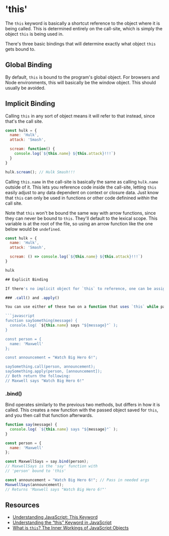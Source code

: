 # 'this'

The `this` keyword is basically a shortcut reference to the object where it is being called. This is determined entirely on the call-site, which is simply the object `this` is being used in.

There's three basic bindings that will determine exactly what object `this` gets bound to.

## Global Binding

By default, `this` is bound to the program's global object. For browsers and Node environments, this will basically be the window object. This should usually be avoided.

## Implicit Binding

Calling `this` in any sort of object means it will refer to that instead, since that's the call site.

```javascript
const hulk = {
  name: 'Hulk',
  attack: 'Smash',

  scream: function() {
    console.log(`${this.name} ${this.attack}!!!`)
  }
}

hulk.scream(); // Hulk Smash!!!
```

Calling `this.name` in the call-site is basically the same as calling `hulk.name` outside of it. This lets you reference code inside the call-site, letting `this` easily adjust to any data dependent on context or closure data. Just know that `this` can only be used in functions or other code definined _within_ the call site.

Note that `this` won't be bound the same way with arrow functions, since they can never be bound to `this`. They'll default to the lexical scope. This variable is at the root of the file, so using an arrow function like the one below would be `undefined`.

```javascript
const hulk = {
  name: 'Hulk',
  attack: 'Smash',

  scream: () => console.log(`${this.name} ${this.attack}!!!`)
}

hulk

## Explicit Binding

If there's no implicit object for `this` to reference, one can be assigned with a few potential function calls.

### .call() and .apply()

You can use either of these two on a function that uses `this` while passing in the object it'll use as the call-site. You can also pass in other arguments the function may need afterwards as a variable spread (`.call`) or in an array (`.apply`).

```javascript
function saySomething(message) {
  console.log( `${this.name} says "${message}"` );
}

const person = {
  name: 'Maxwell'
};

const announcement = "Watch Big Hero 6!";

saySomething.call(person, announcement);
saySomething.apply(person, [announcement]);
// Both return the following:
// Maxwell says "Watch Big Hero 6!"
```

### .bind()

Bind operates similarly to the previous two methods, but differs in how it is called. This creates a new function with the passed object saved for `this`, and you then call that function afterwards.

```javascript
function say(message) {
  console.log( `${this.name} says "${message}"` );
}

const person = {
  name: 'Maxwell'
};

const MaxwellSays = say.bind(person);
// MaxwellSays is the 'say' function with
// 'person' bound to 'this'

const announcement = "Watch Big Hero 6!"; // Pass in needed args
MaxwellSays(announcement);
// Returns 'Maxwell says "Watch Big Hero 6!"'
```

## Resources

* [Understanding JavaScript: This Keyword](https://hackernoon.com/understanding-javascript-the-this-keyword-4de325d77f68)
* [Understanding the “this” Keyword in JavaScript](https://medium.com/quick-code/understanding-the-this-keyword-in-javascript-cb76d4c7c5e8)
* [What is `this`? The Inner Workings of JavaScript Objects](https://medium.com/javascript-scene/what-is-this-the-inner-workings-of-javascript-objects-d397bfa0708a?pix=9_0_0)

